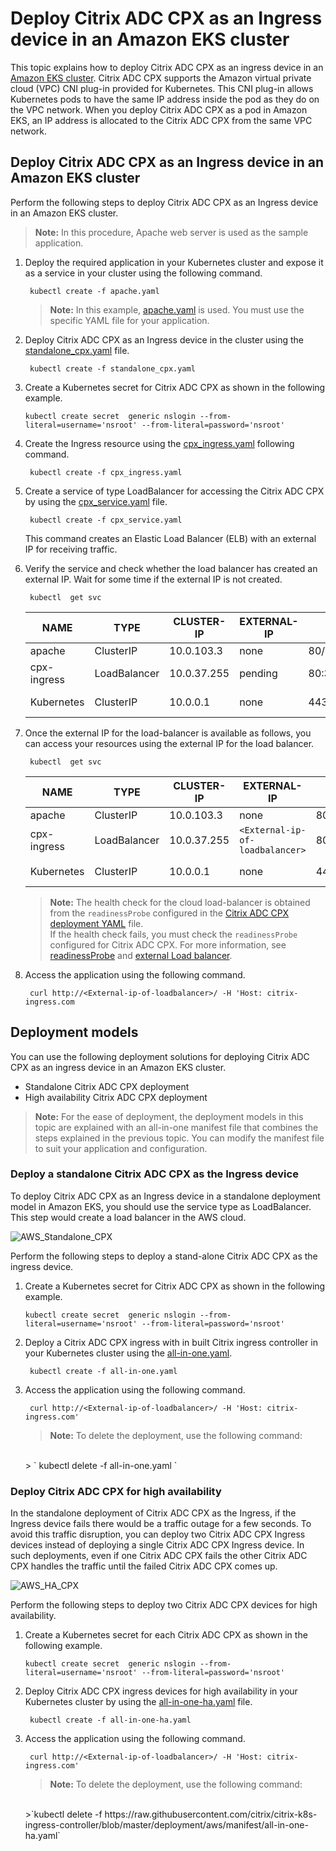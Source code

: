 # Deploy Citrix ADC CPX as an Ingress device in an Amazon EKS cluster

This topic explains how to deploy Citrix ADC CPX as an ingress device in an [Amazon EKS cluster](https://docs.aws.amazon.com/eks/latest/userguide/what-is-eks.html).
Citrix ADC CPX supports the Amazon virtual private cloud (VPC) CNI plug-in provided for Kubernetes. This CNI plug-in allows Kubernetes pods to have the same IP address inside the pod as they do on the VPC network. When you deploy Citrix ADC CPX as a pod in Amazon EKS, an IP address is allocated to the Citrix ADC CPX from the same VPC network.

## Deploy Citrix ADC CPX as an Ingress device in an Amazon EKS cluster

Perform the following steps to deploy Citrix ADC CPX as an Ingress device in an Amazon EKS cluster.

>**Note:** In this procedure, Apache web server is used as the sample application.

1. Deploy the required application in your Kubernetes cluster and expose it as a service in your cluster using the following command.

        kubectl create -f apache.yaml

    >**Note:** In this example, [apache.yaml](https://github.com/citrix/citrix-k8s-ingress-controller/blob/master/deployment/aws/manifest/apache.yaml) is used. You must use the specific YAML file for your application.

2. Deploy Citrix ADC CPX as an Ingress device in the cluster using the [standalone_cpx.yaml](https://github.com/citrix/citrix-k8s-ingress-controller/blob/master/deployment/aws/manifest/standalone_cpx.yaml) file.

        kubectl create -f standalone_cpx.yaml

1. Create a Kubernetes secret for Citrix ADC CPX as shown in the following example. 
     
       kubectl create secret  generic nslogin --from-literal=username='nsroot' --from-literal=password='nsroot' 

2. Create the Ingress resource using the [cpx_ingress.yaml](https://raw.githubusercontent.com/citrix/citrix-k8s-ingress-controller//blob/master/deployment/aws/manifest/cpx_ingress.yaml) following command.

        kubectl create -f cpx_ingress.yaml

3. Create a service of type LoadBalancer for accessing the Citrix ADC CPX by using the [cpx_service.yaml](https://github.com/citrix/citrix-k8s-ingress-controller/blob/master/deployment/aws/manifest/cpx_service.yaml) file.

        kubectl create -f cpx_service.yaml

    This command creates an Elastic Load Balancer (ELB) with an external IP for receiving traffic.

4. Verify the service and check whether the load balancer has created an external IP. Wait for some time if the external IP is not created.

        kubectl  get svc

    | NAME        | TYPE         | CLUSTER-IP  | EXTERNAL-IP | PORT(S)                    | AGE |
    | ----------- | ------------ | ----------- | ----------- | -------------------------- | --- |
    | apache      | ClusterIP    | 10.0.103.3  | none        | 80/TCP                     | 2 m  |
    | cpx-ingress | LoadBalancer | 10.0.37.255 | pending     | 80:32258/TCP,443:32084/TCP | 2 m  |
    | Kubernetes  | ClusterIP    | 10.0.0.1    | none        | 443/TCP                    | 22 h |

5. Once the external IP for the load-balancer is available as follows, you can access your resources using the external IP for the load balancer.

        kubectl  get svc

    | NAME        | TYPE         | CLUSTER-IP  | EXTERNAL-IP | PORT(S)                    | AGE |
    | ----------- | ------------ | ----------- | ----------- | -------------------------- | --- |
    | apache      | ClusterIP    | 10.0.103.3  | none        | 80/TCP                     | 3 m  |
    | cpx-ingress | LoadBalancer | 10.0.37.255 | `<External-ip-of-loadbalancer>`| 80:32258/TCP,443:32084/TCP | 2 m  |
    | Kubernetes  | ClusterIP    | 10.0.0.1    | none        | 443/TCP                    | 22 h |

    >**Note:**  The health check for the cloud load-balancer is obtained from the `readinessProbe` configured in the [Citrix ADC CPX deployment YAML](https://github.com/citrix/citrix-k8s-ingress-controller/blob/master/deployment/aws/manifest/cpx_service.yaml) file.</br>
    If the health check fails, you must check the `readinessProbe` configured for Citrix ADC CPX. For more information, see [readinessProbe](https://kubernetes.io/docs/tasks/configure-pod-container/configure-liveness-readiness-probes/#define-readiness-probes) and [external Load balancer](https://kubernetes.io/docs/tasks/access-application-cluster/create-external-load-balancer/).




6. Access the application using the following command.

        curl http://<External-ip-of-loadbalancer>/ -H 'Host: citrix-ingress.com

## Deployment models

You can use the following deployment solutions for deploying Citrix ADC CPX as an ingress device in an Amazon EKS cluster.

-  Standalone Citrix ADC CPX deployment
-  High availability Citrix ADC CPX deployment


>**Note:**
>For the ease of deployment, the deployment models in this topic are explained with an all-in-one manifest file that combines the steps explained in the previous topic. You can modify the manifest file to suit your application and configuration.

### Deploy a standalone Citrix ADC CPX as the Ingress device

To deploy Citrix ADC CPX as an Ingress device in a standalone deployment model in Amazon EKS, you should use the service type as LoadBalancer. This step would create a load balancer in the AWS cloud.

![AWS_Standalone_CPX](AWS_standalone_cpx.png)

Perform the following steps to deploy a stand-alone Citrix ADC CPX as the ingress device.

1. Create a Kubernetes secret for Citrix ADC CPX as shown in the following example.
     
       kubectl create secret  generic nslogin --from-literal=username='nsroot' --from-literal=password='nsroot' 

2. Deploy a Citrix ADC CPX ingress with in built Citrix ingress controller in your Kubernetes cluster using the [all-in-one.yaml](https://github.com/citrix/citrix-k8s-ingress-controller/blob/master/deployment/aws/manifest/all-in-one.yaml).

        kubectl create -f all-in-one.yaml

3. Access the application using the following command.

        curl http://<External-ip-of-loadbalancer>/ -H 'Host: citrix-ingress.com'

    >**Note:**
    >To delete the deployment, use the following command:
    </br>
    > ` kubectl delete -f all-in-one.yaml `

### Deploy Citrix ADC CPX for high availability

In the standalone deployment of Citrix ADC CPX as the Ingress, if the Ingress device fails there would be a traffic outage for a few seconds. To avoid this traffic disruption, you can deploy two Citrix ADC CPX Ingress devices instead of deploying a single Citrix ADC CPX Ingress device. In such deployments, even if one Citrix ADC CPX fails the other Citrix ADC CPX handles the traffic until the failed Citrix ADC CPX comes up.

![AWS_HA_CPX](AWS_HA_CPX.png)

Perform the following steps to deploy two Citrix ADC CPX devices for high availability.

1. Create a Kubernetes secret for each Citrix ADC CPX as shown in the following example.
     
       kubectl create secret  generic nslogin --from-literal=username='nsroot' --from-literal=password='nsroot' 

1. Deploy Citrix ADC CPX ingress devices for high availability in your Kubernetes cluster by using the [all-in-one-ha.yaml](https://github.com/citrix/citrix-k8s-ingress-controller/blob/master/deployment/aws/manifest/all-in-one-ha.yaml) file.

        kubectl create -f all-in-one-ha.yaml

2. Access the application using the following command.

        curl http://<External-ip-of-loadbalancer>/ -H 'Host: citrix-ingress.com'

    >**Note:**
    >To delete the deployment, use the following command:
    </br>
    >`kubectl delete -f https://raw.githubusercontent.com/citrix/citrix-k8s-ingress-controller/blob/master/deployment/aws/manifest/all-in-one-ha.yaml`


